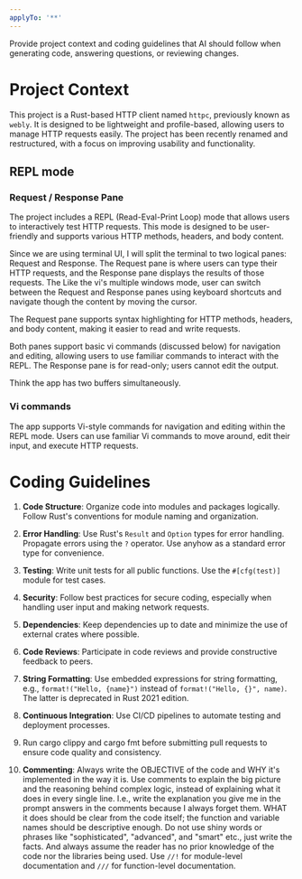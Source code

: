 ```yaml
---
applyTo: '**'
---
```

Provide project context and coding guidelines that AI should follow when generating code, answering questions, or reviewing changes.

# Project Context

This project is a Rust-based HTTP client named `httpc`, previously known as `webly`. It is designed to be lightweight and profile-based, allowing users to manage HTTP requests easily. The project has been recently renamed and restructured, with a focus on improving usability and functionality.

## REPL mode

### Request / Response Pane

The project includes a REPL (Read-Eval-Print Loop) mode that allows users to interactively test HTTP requests. This mode is designed to be user-friendly and supports various HTTP methods, headers, and body content.

Since we are using terminal UI, I will split the terminal to two logical panes: Request and Response. The Request pane is where users can type their HTTP requests, and the Response pane displays the results of those requests. The Like the vi's multiple windows mode, user can switch between the Request and Response panes using keyboard shortcuts and navigate though the content by moving the cursor. 

The Request pane supports syntax highlighting for HTTP methods, headers, and body content, making it easier to read and write requests.

Both panes support basic vi commands (discussed below) for navigation and editing, allowing users to use familiar commands to interact with the REPL. The Response pane is for read-only; users cannot edit the output.

Think the app has two buffers simultaneously.

### Vi commands

The app supports Vi-style commands for navigation and editing within the REPL mode. Users can use familiar Vi commands to move around, edit their input, and execute HTTP requests.

# Coding Guidelines

1. **Code Structure**: Organize code into modules and packages logically. Follow Rust's conventions for module naming and organization.

2. **Error Handling**: Use Rust's `Result` and `Option` types for error handling. Propagate errors using the `?` operator. Use anyhow as a standard error type for convenience.

3. **Testing**: Write unit tests for all public functions. Use the `#[cfg(test)]` module for test cases.

4. **Security**: Follow best practices for secure coding, especially when handling user input and making network requests.

5. **Dependencies**: Keep dependencies up to date and minimize the use of external crates where possible.

6. **Code Reviews**: Participate in code reviews and provide constructive feedback to peers.

7. **String Formatting**: Use embedded expressions for string formatting, e.g., `format!("Hello, {name}")` instead of `format!("Hello, {}", name)`. The latter is deprecated in Rust 2021 edition.

8. **Continuous Integration**: Use CI/CD pipelines to automate testing and deployment processes.

9. Run cargo clippy and cargo fmt before submitting pull requests to ensure code quality and consistency.

10. **Commenting**: Always write the OBJECTIVE of the code and WHY it's implemented in the way it is. Use comments to explain the big picture and the reasoning behind complex logic, instead of explaining what it does in every single line. I.e., write the explanation you give me in the prompt answers in the comments because I always forget them. WHAT it does should be clear from the code itself; the function and variable names should be descriptive enough. Do not use shiny words or phrases like "sophisticated", "advanced", and "smart" etc., just write the facts. And always assume the reader has no prior knowledge of the code nor the libraries being used. Use `//!` for module-level documentation and `///` for function-level documentation.